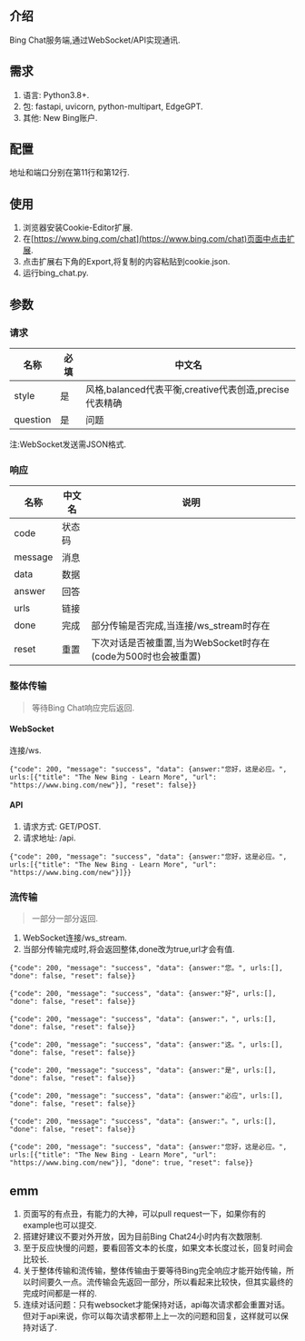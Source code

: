 ## 介绍
Bing Chat服务端,通过WebSocket/API实现通讯.
## 需求
1. 语言: Python3.8+.
2. 包: fastapi, uvicorn, python-multipart, EdgeGPT.
3. 其他: New Bing账户.
## 配置
地址和端口分别在第11行和第12行.
## 使用
1. 浏览器安装Cookie-Editor扩展.
2. 在[https://www.bing.com/chat](https://www.bing.com/chat)页面中点击扩展.
3. 点击扩展右下角的Export,将复制的内容粘贴到cookie.json.
4. 运行bing_chat.py.
## 参数
### 请求
名称|必填|中文名
---|---|---
style|是|风格,balanced代表平衡,creative代表创造,precise代表精确
question|是|问题

注:WebSocket发送需JSON格式.
### 响应
名称|中文名|说明
---|---|---
code|状态码|
message|消息|
data|数据|
answer|回答|
urls|链接|
done|完成|部分传输是否完成,当连接/ws_stream时存在
reset|重置|下次对话是否被重置,当为WebSocket时存在(code为500时也会被重置)
### 整体传输
> 等待Bing Chat响应完后返回.

#### WebSocket
连接/ws.
```
{"code": 200, "message": "success", "data": {answer:"您好，这是必应。", urls:[{"title": "The New Bing - Learn More", "url": "https://www.bing.com/new"}], "reset": false}}
```
#### API
1. 请求方式: GET/POST.
2. 请求地址: /api.
```
{"code": 200, "message": "success", "data": {answer:"您好，这是必应。", urls:[{"title": "The New Bing - Learn More", "url": "https://www.bing.com/new"}]}}
```
### 流传输
> 一部分一部分返回.

1. WebSocket连接/ws_stream.
2. 当部分传输完成时,将会返回整体,done改为true,url才会有值.
```
{"code": 200, "message": "success", "data": {answer:"您。", urls:[], "done": false, "reset": false}}

{"code": 200, "message": "success", "data": {answer:"好", urls:[], "done": false, "reset": false}}

{"code": 200, "message": "success", "data": {answer:"，", urls:[], "done": false, "reset": false}}

{"code": 200, "message": "success", "data": {answer:"这。", urls:[], "done": false, "reset": false}}

{"code": 200, "message": "success", "data": {answer:"是", urls:[], "done": false, "reset": false}}

{"code": 200, "message": "success", "data": {answer:"必应", urls:[], "done": false, "reset": false}}

{"code": 200, "message": "success", "data": {answer:"。", urls:[], "done": false, "reset": false}}

{"code": 200, "message": "success", "data": {answer:"您好，这是必应。", urls:[{"title": "The New Bing - Learn More", "url": "https://www.bing.com/new"}], "done": true, "reset": false}}
```
## emm
1. 页面写的有点丑，有能力的大神，可以pull request一下，如果你有的example也可以提交.
2. 搭建好建议不要对外开放，因为目前Bing Chat24小时内有次数限制.
3. 至于反应快慢的问题，要看回答文本的长度，如果文本长度过长，回复时间会比较长.
4. 关于整体传输和流传输，整体传输由于要等待Bing完全响应才能开始传输，所以时间要久一点。流传输会先返回一部分，所以看起来比较快，但其实最终的完成时间都是一样的.
5. 连续对话问题：只有websocket才能保持对话，api每次请求都会重置对话。但对于api来说，你可以每次请求都带上上一次的问题和回复，这样就可以保持对话了.